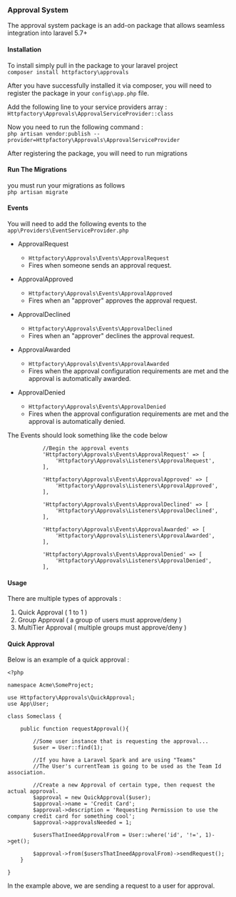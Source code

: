 ### Approval System  
The approval system package is an add-on package that allows seamless integration into laravel 5.7+

#### Installation  
To install simply pull in the package to your laravel project  
`composer install httpfactory\approvals`  
  
After you have successfully installed it via composer, you will need to  
register the package in your `config\app.php` file.  
  
Add the following line to your service providers array :  
`Httpfactory\Approvals\ApprovalServiceProvider::class`  
  
Now you need to run the following command :  
`php artisan vendor:publish --provider=Httpfactory\Approvals\ApprovalServiceProvider`  
  
    
    
    
After registering the package, you will need to run migrations

#### Run The Migrations  
you must run your migrations as follows  
`php artisan migrate`

#### Events  
You will need to add the following events to the  `app\Providers\EventServiceProvider.php`  
  
 - ApprovalRequest
    - `Httpfactory\Approvals\Events\ApprovalRequest` 
 	- Fires when someone sends an approval request.

 - ApprovalApproved
    - `Httpfactory\Approvals\Events\ApprovalApproved`
 	- Fires when an "approver" approves the approval request.
 
 - ApprovalDeclined
    - `Httpfactory\Approvals\Events\ApprovalDeclined`
 	- Fires when an "approver" declines the approval request.

 - ApprovalAwarded
    - `Httpfactory\Approvals\Events\ApprovalAwarded`
 	- Fires when the approval configuration requirements are met and the approval is automatically awarded.

 - ApprovalDenied
    - `Httpfactory\Approvals\Events\ApprovalDenied`
 	- Fires when the approval configuration requirements are met and the approval is automatically denied.

 
  
The Events should look something like the code below    
```
           //Begin the approval events
           'Httpfactory\Approvals\Events\ApprovalRequest' => [
               'Httpfactory\Approvals\Listeners\ApprovalRequest',
           ],
   
           'Httpfactory\Approvals\Events\ApprovalApproved' => [
               'Httpfactory\Approvals\Listeners\ApprovalApproved',
           ],
   
           'Httpfactory\Approvals\Events\ApprovalDeclined' => [
               'Httpfactory\Approvals\Listeners\ApprovalDeclined',
           ],
           
           'Httpfactory\Approvals\Events\ApprovalAwarded' => [
               'Httpfactory\Approvals\Listeners\ApprovalAwarded',
           ],
           
           'Httpfactory\Approvals\Events\ApprovalDenied' => [
               'Httpfactory\Approvals\Listeners\ApprovalDenied',
           ],
```  
  
  
#### Usage  
There are multiple types of approvals :  
  
  1. Quick Approval ( 1 to 1 )
  2. Group Approval ( a group of users must approve/deny )
  3. MultiTier Approval ( multiple groups must approve/deny )
  
  
#### Quick Approval  
Below is an example of a quick approval :  

```
<?php

namespace Acme\SomeProject;

use Httpfactory\Approvals\QuickApproval;
use App\User;

class Someclass {
    
    public function requestApproval(){
        
        //Some user instance that is requesting the approval...
        $user = User::find(1);
        
        //If you have a Laravel Spark and are using "Teams"
        //The User's currentTeam is going to be used as the Team Id association.
               
        //Create a new Approval of certain type, then request the actual approval.
        $approval = new QuickApproval($user);
        $approval->name = 'Credit Card';
        $approval->description = 'Requesting Permission to use the company credit card for something cool';
        $approval->approvalsNeeded = 1;

        $usersThatIneedApprovalFrom = User::where('id', '!=', 1)->get();

        $approval->from($usersThatIneedApprovalFrom)->sendRequest();
    }

}
```  
  
In the example above, we are sending a request to a user for approval.
  
  